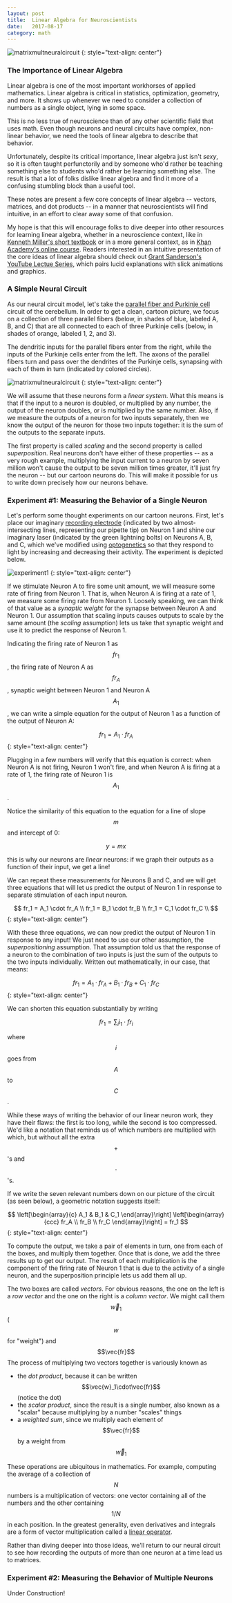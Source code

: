 ```yaml
---
layout: post
title:	Linear Algebra for Neuroscientists
date:	2017-08-17
category: math
---
```


![matrixmultneuralcircuit]
{: style="text-align: center"}

<!--exc-->
<script type="text/javascript" src="http://cdn.mathjax.org/mathjax/latest/MathJax.js?config=TeX-AMS-MML_HTMLorMML"></script>

### The Importance of Linear Algebra

Linear algebra
is one of the most important workhorses
of applied mathematics.
Linear algebra is critical in
statistics,
optimization,
geometry,
and more.
It shows up whenever
we need to consider a collection of numbers
as a single object, lying in some space.

This is no less true of neuroscience
than of any other scientific field that uses math.
Even though neurons and neural circuits
have complex, non-linear behavior,
we need the tools of linear algebra
to describe that behavior.

Unfortunately,
despite its critical importance,
linear algebra just isn't *sexy*,
so it is often taught perfunctorily and
by someone who'd rather be teaching something else
to students who'd rather be learning something else.
The result is that a lot of folks
dislike linear algebra
and find it more of a confusing stumbling block
than a useful tool.

These notes are present a few core concepts
of linear algebra
-- vectors,
matrices, and
dot products --
in a manner that neuroscientists will find intuitive,
in an effort to clear away some of that confusion.

My hope is that this will encourage
folks to dive deeper into other resources
for learning linear algebra,
whether in a neuroscience context, like in
[Kenneth Miller's short textbook](https://www.neurotheory.columbia.edu/Ken/math-notes/)
or in a more general context, as in
[Khan Academy's online course](https://www.khanacademy.org/math/linear-algebra).
Readers interested in an intuitive presentation of the core ideas of linear algebra
should check out
[Grant Sanderson's YouTube Lectue Series](https://www.youtube.com/playlist?list=PLZHQObOWTQDPD3MizzM2xVFitgF8hE_ab),
which pairs lucid explanations with slick animations and graphics.

### A Simple Neural Circuit

As our neural circuit model,
let's take the
[parallel fiber and Purkinje cell](http://charlesfrye.github.io/FoundationalNeuroscience/16/)
circuit of the cerebellum.
In order to get a clean, cartoon picture,
we focus on a collection of
three parallel fibers
(below, in shades of blue,
labeled A, B, and C)
that are all connected to each of
three Purkinje cells
(below, in shades of orange,
labeled 1, 2, and 3).

The dendritic inputs for the parallel fibers
enter from the right,
while the inputs of the Purkinje cells
enter from the left.
The axons of the parallel fibers turn
and pass over the dendrites of the Purkinje cells,
synapsing with each of them in turn
(indicated by colored circles).

![matrixmultneuralcircuit]
{: style="text-align: center"}

We will assume that these neurons form a
*linear system*.
What this means is that
if the input to a neuron is doubled,
or multiplied by any number,
the output of the neuron doubles,
or is multiplied by the same number.
Also,
if we measure the outputs of a neuron
for two inputs separately,
then we know the output of the neuron
for those two inputs together:
it is the sum of the outputs to the separate inputs.

The first property is called *scaling*
and the second property is called *superposition*.
Real neurons don't have either of these properties --
as a very rough example,
multiplying the input current to a neuron by seven million
won't cause the output to be seven million times greater,
it'll just fry the neuron --
but our cartoon neurons do.
This will make it possible for us to write down
precisely how our neurons behave.

### Experiment #1: Measuring the Behavior of a Single Neuron

Let's perform some thought experiments on our cartoon neurons.
First, let's place our imaginary
[recording electrode](http://charlesfrye.github.io/FoundationalNeuroscience/80/)
(indicated by two almost-intersecting lines, representing our pipette tip)
on Neuron 1 and shine our imaginary laser
(indicated by the green lightning bolts)
on Neurons A, B, and C,
which we've modified using
[optogenetics](https://en.wikipedia.org/wiki/Optogenetics)
so that they respond to light by increasing and decreasing their activity.
The experiment is depicted below.

![experiment1]
{: style="text-align: center"}

If we stimulate Neuron A to fire some unit amount,
we will measure some rate of firing from Neuron 1.
That is,
when Neuron A is firing at a rate of 1,
we measure some firing rate from Neuron 1.
Loosely speaking,
we can think of that value as a
*synaptic weight*
for the synapse between Neuron A and Neuron 1.
Our assumption that scaling inputs
causes outputs to scale by the same amount
(the *scaling* assumption)
lets us take that synaptic weight and use
it to predict the response of Neuron 1.

Indicating the firing rate of Neuron 1 as
$$fr_1$$, <!---_--->
the firing rate of Neuron A as
$$fr_A$$, <!---_--->
synaptic weight between
Neuron 1 and Neuron A
$$A_1$$, <!---_--->
we can write a simple equation
for the output of Neuron 1
as a function of the output of Neuron A:

$$
fr_1 = A_1 \cdot fr_A
$$ <!---_--->
{: style="text-align: center"}

Plugging in a few numbers will verify
that this equation is correct:
when Neuron A is not firing,
Neuron 1 won't fire,
and when Neuron A is firing at a rate of 1,
the firing rate of Neuron 1 is
$$A_1$$. <!---_--->

Notice the similarity of this equation
to the equation for a line of slope $$m$$
and intercept of 0:

$$
y = mx
$$

this is why our neurons are *linear* neurons:
if we graph their outputs as a function of their input,
we get a line!

We can repeat these measurements
for Neurons B and C,
and we will get three equations
that will let us predict
the output of Neuron 1
in response to separate
stimulation of each input neuron.

$$
fr_1 = A_1 \cdot fr_A \\
fr_1 = B_1 \cdot fr_B \\
fr_1 = C_1 \cdot fr_C \\
$$ <!---_--->
{: style="text-align: center"}

With these three equations,
we can now predict the output
of Neuron 1 in response to any input!
We just need to use our other assumption,
the *superpositioning* assumption.
That assumption told us
that the response of a neuron
to the combination of two inputs
is just the sum of the outputs
to the two inputs individually.
Written out mathematically,
in our case, that means:

$$
fr_1 = A_1 \cdot fr_A + B_1 \cdot fr_B + C_1 \cdot fr_C
$$ <!---_--->
{: style="text-align: center"}

We can shorten this equation substantially by writing

$$
fr_1 = \sum_i \text{i}_1 \cdot fr_i
$$

where $$i$$ goes from $$A$$ to $$C$$.

While these ways of writing
the behavior of our linear neuron work,
they have their flaws:
the first is too long,
while the second is too compressed.
We'd like a notation
that reminds us of which numbers are multiplied
with which,
but without all the extra $$+$$'s and $$\cdot$$'s.

If we write the seven relevant numbers
down on our picture of the circuit
(as seen below),
a geometric notation suggests itself:

$$
\left[\begin{array}{c}
A_1 & B_1 & C_1
\end{array}\right]
\left[\begin{array}{ccc}
fr_A \\ fr_B \\ fr_C
\end{array}\right] = fr_1
$$ <!---_--->
{: style="text-align: center"}

To compute the output,
we take a pair of elements in turn,
one from each of the boxes,
and multiply them together.
Once that is done,
we add the three results up
to get our output.
The result of each multiplication
is the component of the firing rate
of Neuron 1 that is due to the activity
of a single neuron,
and the superposition principle lets us add them all up.

The two boxes are called
*vectors*.
For obvious reasons,
the one on the left is a *row vector*
and the one on the right is a *column vector*.
We might call them
$$\vec{w}_1$$ ($$w$$ for "weight")
and $$\vec{fr}$$<!---_--->
The process of multiplying two vectors together
is variously known as

- the *dot product*, because it can be written
$$\vec{w}_1\cdot\vec{fr}$$<!---_--->
(notice the dot)
- the *scalar product*, since the result is a single number,
also known as a "scalar" because multiplying by a number "scales" things
- a *weighted sum*, since we multiply each element of $$\vec{fr}$$
by a weight from $$\vec{w}_1$$<!---_--->

These operations are ubiquitous in mathematics.
For example,
computing the average of a collection of $$N$$ numbers
is a multiplication of vectors:
one vector containing all of the numbers
and the other containing $$1/N$$ in each position.
In the greatest generality,
even derivatives and integrals are a form of
vector multiplication called a
[linear operator](https://www.encyclopediaofmath.org/index.php/Linear_operator).

Rather than diving deeper into those ideas,
we'll return to our neural circuit to see
how recording the outputs
of more than one neuron at a time
lead us to matrices.

### Experiment #2: Measuring the Behavior of Multiple Neurons

Under Construction!

[matrixmultneuralcircuit]: _img/matrixmultneuralcircuit.png
[experiment1]: _img/experiment1.png
[vectornotation]: _img/vectornotation.png
